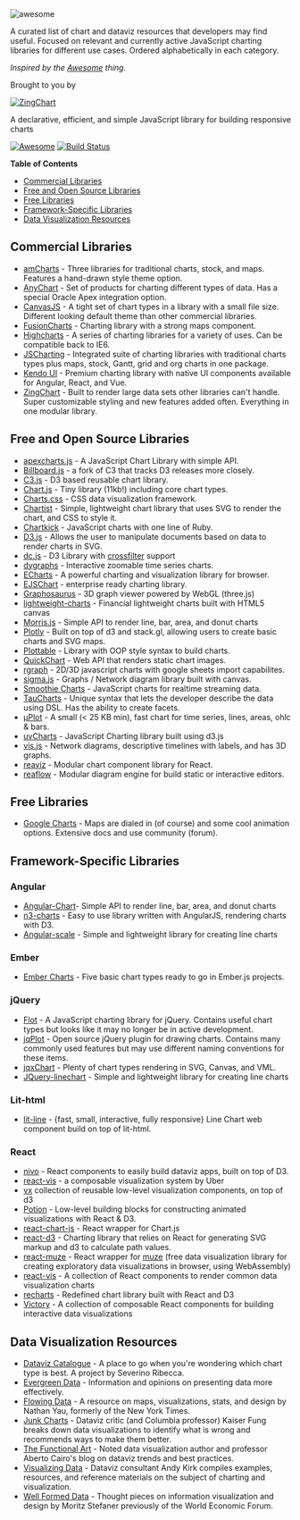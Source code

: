 <img src="https://cdn.rawgit.com/zingchart/awesome-charting/media/assets/awesome-charting.svg" alt="awesome">

A curated list of chart and dataviz resources that developers may find useful. Focused on relevant and currently active JavaScript charting libraries for different use cases. Ordered alphabetically in each category.

_Inspired by the <a href="https://github.com/sindresorhus/awesome">Awesome</a> thing._

Brought to you by

[![ZingChart](https://github.com/zingchart/awesome-charting/blob/assets/assets/zingchart-logo-full-color.svg?raw=true)](https://www.zingchart.com)

A declarative, efficient, and simple JavaScript library for building responsive charts

[![Awesome](https://cdn.rawgit.com/sindresorhus/awesome/d7305f38d29fed78fa85652e3a63e154dd8e8829/media/badge.svg)](https://github.com/sindresorhus/awesome) [![Build Status](https://travis-ci.org/zingchart/awesome-charting.svg?branch=master)](https://travis-ci.org/zingchart/awesome-charting)

**Table of Contents**

- [Commercial Libraries](#commercial-libraries)
- [Free and Open Source Libraries](#free-and-open-source-libraries)
- [Free Libraries](#free-libraries)
- [Framework-Specific Libraries](#framework-specific-libraries)
- [Data Visualization Resources](#data-visualization-resources)

## Commercial Libraries

- [amCharts](https://www.amcharts.com/) - Three libraries for traditional charts, stock, and maps. Features a hand-drawn style theme option.
- [AnyChart](http://www.anychart.com/) - Set of products for charting different types of data. Has a special Oracle Apex integration option.
- [CanvasJS](http://canvasjs.com/) - A tight set of chart types in a library with a small file size. Different looking default theme than other commercial libraries.
- [FusionCharts](http://www.fusioncharts.com/) - Charting library with a strong maps component.
- [Highcharts](http://www.highcharts.com/) - A series of charting libraries for a variety of uses. Can be compatible back to IE6.
- [JSCharting](https://JSCharting.com/) - Integrated suite of charting libraries with traditional charts types plus maps, stock, Gantt, grid and org charts in one package.
- [Kendo UI](https://www.telerik.com/kendo-ui) - Premium charting library with native UI components available for Angular, React, and Vue.
- [ZingChart](http://www.zingchart.com) - Built to render large data sets other libraries can't handle. Super customizable styling and new features added often. Everything in one modular library.

## Free and Open Source Libraries

- [apexcharts.js](https://github.com/apexcharts/apexcharts.js) - A JavaScript Chart Library with simple API.
- [Billboard.js](https://naver.github.io/billboard.js/) - a fork of C3 that tracks D3 releases more closely.
- [C3.js](http://c3js.org/) - D3 based reusable chart library.
- [Chart.js](http://www.chartjs.org/) - Tiny library (11kb!) including core chart types.
- [Charts.css](https://chartscss.org/) - CSS data visualization framework.
- [Chartist](https://gionkunz.github.io/chartist-js/) - Simple, lightweight chart library that uses SVG to render the chart, and CSS to style it.
- [Chartkick](https://github.com/ankane/chartkick) - JavaScript charts with one line of Ruby.
- [D3.js](https://d3js.org/) - Allows the user to manipulate documents based on data to render charts in SVG.
- [dc.js](https://dc-js.github.io/dc.js/) - D3 Library with [crossfilter](http://square.github.io/crossfilter/) support
- [dygraphs](https://github.com/danvk/dygraphs) - Interactive zoomable time series charts.
- [ECharts](https://github.com/ecomfe/echarts) - A powerful charting and visualization library for browser.
- [EJSChart](https://github.com/EmpriseCorporation/EJSCharts) - enterprise ready charting library.
- [Graphosaurus](https://github.com/frewsxcv/graphosaurus) - 3D graph viewer powered by WebGL (three.js)
- [lightweight-charts](https://github.com/tradingview/lightweight-charts) - Financial lightweight charts built with HTML5 canvas
- [Morris.js](http://morrisjs.github.io/morris.js) - Simple API to render line, bar, area, and donut charts
- [Plotly](https://github.com/plotly/plotly.js) - Built on top of d3 and stack.gl, allowing users to create basic charts and SVG maps.
- [Plottable](https://github.com/palantir/plottable) - Library with OOP style syntax to build charts.
- [QuickChart](https://github.com/typpo/quickchart) - Web API that renders static chart images.
- [rgraph](http://www.rgraph.net/) - 2D/3D javascript charts with google sheets import capabilites.
- [sigma.js](https://github.com/jacomyal/sigma.js) - Graphs / Network diagram library built with canvas.
- [Smoothie Charts](https://github.com/joewalnes/smoothie) - JavaScript charts for realtime streaming data.
- [TauCharts](https://www.taucharts.com/) - Unique syntax that lets the developer describe the data using DSL. Has the ability to create facets.
- [μPlot](https://github.com/leeoniya/uPlot) - A small (< 25 KB min), fast chart for time series, lines, areas, ohlc & bars.
- [uvCharts](https://github.com/imaginea/uvCharts) - JavaScript Charting library built using d3.js
- [vis.js](http://visjs.org/) - Network diagrams, descriptive timelines with labels, and has 3D graphs.
- [reaviz](https://reaviz.io) - Modular chart component library for React.
- [reaflow](https://reaflow.dev) - Modular diagram engine for build static or interactive editors.

## Free Libraries

- [Google Charts](https://developers.google.com/chart/) - Maps are dialed in (of course) and some cool animation options. Extensive docs and use community (forum).

## Framework-Specific Libraries

### Angular

- [Angular-Chart](http://jtblin.github.io/angular-chart.js)- Simple API to render line, bar, area, and donut charts
- [n3-charts](https://github.com/n3-charts/line-chart) - Easy to use library written with AngularJS, rendering charts with D3.
- [Angular-scale](https://github.com/kirillstepkin/scale) - Simple and lightweight library for creating line charts

### Ember

- [Ember Charts](http://addepar.github.io/ember-charts/#/overview) - Five basic chart types ready to go in Ember.js projects.

### jQuery

- [Flot](http://www.flotcharts.org/) - A JavaScript charting library for jQuery. Contains useful chart types but looks like it may no longer be in active development.
- [jqPlot](http://www.jqplot.com) - Open source jQuery plugin for drawing charts. Contains many commonly used features but may use different naming conventions for these items.
- [jqxChart](http://www.jqwidgets.com/jquery-widgets-documentation/documentation/jqxchart/jquery-chart-getting-started.htm) - Plenty of chart types rendering in SVG, Canvas, and VML.
- [JQuery-linechart](https://github.com/kirillstepkin/jquery-linechart) - Simple and lightweight library for creating line charts

### Lit-html

- [lit-line](https://github.com/apinet/lit-line) - {fast, small, interactive, fully responsive} Line Chart web component build on top of lit-html.

### React

- [nivo](https://github.com/plouc/nivo) - React components to easily build dataviz apps, built on top of D3.
- [react-vis](https://github.com/uber/react-vis) - a composable visualization system by Uber
- [vx](https://vx-demo.now.sh/) collection of reusable low-level visualization components, on top of d3
- [Potion](http://numberpicture.com/build) - Low-level building blocks for constructing animated visualizations with React & D3.
- [react-chart-js](https://github.com/jerairrest/react-chartjs-2) - React wrapper for Chart.js
- [react-d3](https://github.com/esbullington/react-d3) - Charting library that relies on React for generating SVG markup and d3 to calculate path values.
- [react-muze](https://github.com/chartshq/react-muze) - React wrapper for [muze](https://muzejs.org/) (free data visualization library for creating exploratory data visualizations in browser, using WebAssembly)
- [react-vis](https://github.com/uber-common/react-vis) - A collection of React components to render common data visualization charts
- [recharts](http://recharts.org) - Redefined chart library built with React and D3
- [Victory](https://github.com/FormidableLabs/victory) - A collection of composable React components for building interactive data visualizations

## Data Visualization Resources

- [Dataviz Catalogue](http://datavizcatalogue.com) - A place to go when you're wondering which chart type is best. A project by Severino Ribecca.
- [Evergreen Data](http://stephanieevergreen.com) - Information and opinions on presenting data more effectively.
- [Flowing Data](http://flowingdata.com) - A resource on maps, visualizations, stats, and design by Nathan Yau, formerly of the New York Times.
- [Junk Charts](http://junkcharts.typepad.com) - Dataviz critic (and Columbia professor) Kaiser Fung breaks down data visualizations to identify what is wrong and recommends ways to make them better.
- [The Functional Art](http://www.thefunctionalart.com) - Noted data visualization author and professor Aberto Cairo's blog on dataviz trends and best practices.
- [Visualizing Data](http://www.visualisingdata.com) - Dataviz consultant Andy Kirk compiles examples, resources, and reference materials on the subject of charting and visualization.
- [Well Formed Data](http://well-formed-data.net/archives/1210/little-boxes) - Thought pieces on information visualization and design by Moritz Stefaner previously of the World Economic Forum.

